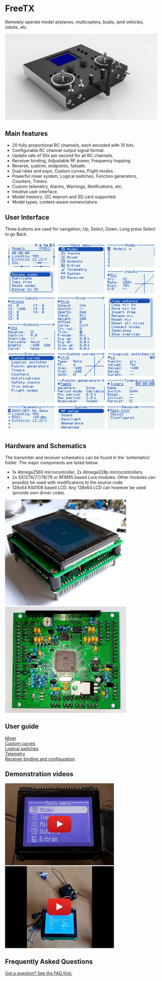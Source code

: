 # FreeTX
Remotely operate model airplanes, multicopters, boats, land vehicles, robots, etc.
<p align="left">
<img src="doc/tx_views.jpg"/>
</p>

## Main features
- 20 fully proportional RC channels, each encoded with 10 bits.
- Configurable RC channel output signal format.
- Update rate of 50x per second for all RC channels.
- Receiver binding, Adjustable RF power, Frequency hopping.
- Reverse, subtrim, endpoints, failsafe.
- Dual rates and expo, Custom curves, Flight modes.
- Powerful mixer system, Logical switches, Function generators, Counters, Timers.
- Custom telemetry, Alarms, Warnings, Notifications, etc.
- Intuitive user interface.
- Model memory. I2C eeprom and SD card supported.
- Model types, context-aware nomenclature.

## User Interface
Three buttons are used for navigation; Up, Select, Down. Long press Select to go Back.
<p align="left">
<img src="doc/img1.svg"/>
</p>

## Hardware and Schematics
The transmiter and receiver schematics can be found in the 'schematics' folder. 
The major components are listed below.
- 1x Atmega2560 microcontroller, 2x Atmega328p microcontrollers.
- 2x SX1276/77/78/79 or RFM95 based Lora modules. Other modules can possibly be used with modifications to the source code.
- 128x64 KS0108 based LCD. Any 128x64 LCD can however be used (provide own driver code).

<p align="left">
<img src="doc/img2.jpg" width="400"/>
<img src="doc/img4.jpg" width="400"/>
</p>

## User guide
[Mixer](doc/mixer.md)
<br>[Custom curves](doc/custom_curves.md)
<br>[Logical switches](doc/logical_switches.md)
<br>[Telemetry](doc/telemetry.md)
<br>[Receiver binding and configuration](doc/receiver_config.md)

## Demonstration videos
[![Features overview - FreeTX](doc/yt.jpg)](https://www.youtube.com/watch?v=rDpRMRE8av0) 
[![RF link test - FreeTX](doc/yt2.jpg)](https://www.youtube.com/watch?v=9EZkyRHkMpg)

## Frequently Asked Questions
[Got a question? See the FAQ first.](doc/faq.md)
